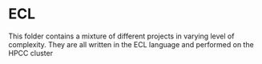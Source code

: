 # ECL
This folder contains a mixture of different projects in varying level of complexity. They are all written in the ECL language and performed on the HPCC cluster
